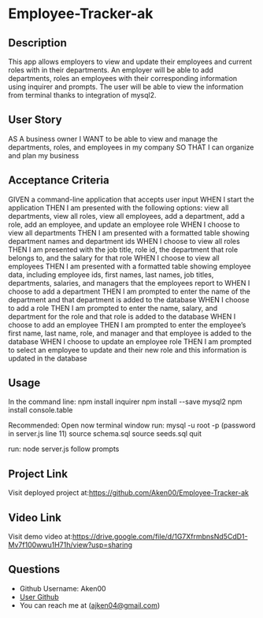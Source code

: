 # Employee-Tracker-ak


## Description 
This app allows employers to view and update their employees and current roles with in their departments.
An employer will be able to add departments, roles an employees with their corresponding information using inquirer and prompts.
The user will be able to view the information from terminal thanks to integration of mysql2.

## User Story
AS A business owner
I WANT to be able to view and manage the departments, roles, and employees in my company
SO THAT I can organize and plan my business

## Acceptance Criteria
GIVEN a command-line application that accepts user input
WHEN I start the application
THEN I am presented with the following options: view all departments, view all roles, view all employees, add a department, add a role, add an employee, and update an employee role
WHEN I choose to view all departments
THEN I am presented with a formatted table showing department names and department ids
WHEN I choose to view all roles
THEN I am presented with the job title, role id, the department that role belongs to, and the salary for that role
WHEN I choose to view all employees
THEN I am presented with a formatted table showing employee data, including employee ids, first names, last names, job titles, departments, salaries, and managers that the employees report to
WHEN I choose to add a department
THEN I am prompted to enter the name of the department and that department is added to the database
WHEN I choose to add a role
THEN I am prompted to enter the name, salary, and department for the role and that role is added to the database
WHEN I choose to add an employee
THEN I am prompted to enter the employee’s first name, last name, role, and manager and that employee is added to the database
WHEN I choose to update an employee role
THEN I am prompted to select an employee to update and their new role and this information is updated in the database 

## Usage
In the command line: 
npm install inquirer
npm install --save mysql2
npm install console.table

Recommended: Open now terminal window
run:
mysql -u root -p
(password in server.js line 11)
source schema.sql
source seeds.sql
quit

run:
node server.js
follow prompts


## Project Link
Visit deployed project at:https://github.com/Aken00/Employee-Tracker-ak

## Video Link
Visit demo video at:https://drive.google.com/file/d/1G7XfrmbnsNd5CdD1-Mv7f100wwu1H71h/view?usp=sharing

## Questions
  * Github Username: Aken00
  * [User Github](https://github.com/Aken00)
  * You can reach me at (ajken04@gmail.com)